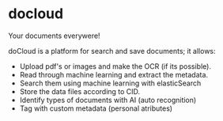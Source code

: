 # docloud
Your documents everywere!

doCloud is a platform for search and save documents; it allows:
 - Upload pdf's or images and make the OCR (if its possible).
 - Read through machine learning and extract the metadata.
 - Search them using machine learning with elasticSearch
 - Store the data files according to CID.
 - Identify types of documents with AI (auto recognition)
 - Tag with custom metadata (personal atributes)
